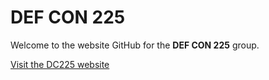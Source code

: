 # DEF CON 225

Welcome to the website GitHub for the **DEF CON 225** group.

[Visit the DC225 website](https://dc225.github.io)
